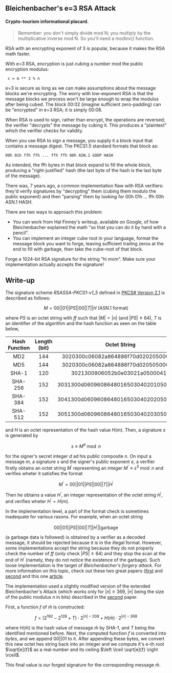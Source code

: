 ## Bleichenbacher's e=3 RSA Attack

#### Crypto-tourism informational placard.

> Remember: you don't simply divide mod N; you multiply by the multiplicative inverse mod N. So you'll need a modinv() function.

RSA with an encrypting exponent of 3 is popular, because it makes the RSA math faster.

With e=3 RSA, encryption is just cubing a number mod the public encryption modulus:

```
 c = m ** 3 % n
```

e=3 is secure as long as we can make assumptions about the message blocks we're encrypting. The worry with low-exponent RSA is that the message blocks we process won't be large enough to wrap the modulus after being cubed. The block 00:02 (imagine sufficient zero-padding) can be "encrypted" in e=3 RSA; it is simply 00:08.

When RSA is used to sign, rather than encrypt, the operations are reversed; the verifier "decrypts" the message by cubing it. This produces a "plaintext" which the verifier checks for validity.

When you use RSA to sign a message, you supply it a block input that contains a message digest. The PKCS1.5 standard formats that block as:

```
00h 01h ffh ffh ... ffh ffh 00h ASN.1 GOOP HASH
```

As intended, the ffh bytes in that block expand to fill the whole block, producing a "right-justified" hash (the last byte of the hash is the last byte of the message).

There was, 7 years ago, a common implementation flaw with RSA verifiers: they'd verify signatures by "decrypting" them (cubing them modulo the public exponent) and then "parsing" them by looking for 00h 01h ... ffh 00h ASN.1 HASH.

There are two ways to approach this problem:
- You can work from Hal Finney's writeup, available on Google, of how Bleichenbacher explained the math "so that you can do it by hand with a pencil".
- You can implement an integer cube root in your language, format the message block you want to forge, leaving sufficient trailing zeros at the end to fill with garbage, then take the cube-root of that block.

Forge a 1024-bit RSA signature for the string "hi mom". Make sure your implementation actually accepts the signature!

## Write-up

The signature scheme *RSASSA-PKCS1-v1_5* defined in [PKCS# Version 2.1](https://www.rfc-editor.org/rfc/rfc3447) is described as follows:

```math
\textrm{$M=00||01||PS||00||T||H$ (ASN.1 format)}
```

where $PS$ is an octet string with $ff$ such that $|M|=|n|$ (and $|PS|\geq 64$), $T$ is an identifier of the algorithm and the hash function as seen on the table below,

<center>

| Hash Function | Length (bit) |              Octet String              |
|      :-:      |      :-:     |                   :-:                  |
|      MD2      |      144     |  3020300c06082a864886f70d020205000410  |
|      MD5      |      144     |  3020300c06082a864886f70d020505000410  |
|     SHA-1     |      120     |     3021300906052b0e03021a05000414     |
|    SHA-256    |      152     | 3031300d060960864801650304020105000420 |
|    SHA-384    |      152     | 3041300d060960864801650304020205000430 |
|    SHA-512    |      152     | 3051300d060960864801650304020305000440 |

</center>

and $H$ is an octet representation of the hash value $H(m)$. Then, a signature $s$ is generated by



```math
s\equiv M^{d}\bmod n
```

for the signer's secret integer $d$ ad his public composite $n$. On input a message $m$, a signature $s$ and the signer's public exponent $e$, a verifier firstly obtains an octet string $M^{'}$ representing an integer $M^{'}\equiv s^{3}\bmod n$ and verifies wheter it satisfies the format

```math
M^{'}=00||01||PS||00||T||H^{'}
```

Then he obtains a value $H^{'}$, an integer representation of the octet string $H^{'}$, and verifies wheter $H^{'}=H(m)$.

In the implementation level, a part of the format check is sometimes inadequate for various rasons. For example, when an octet string

```math
\textrm{$00||01||PS||00||T||H^{'}||$garbage}
```
(a garbage data is followed) is obtained by a verifier as a decoded message, it should be rejected because it is in the illegal format. However, some implementations accept the string because they do not properly check the number of $ff$ (only check $|PS|\geq 64$) and they stop the scan at the end of $H^{'}$ (namely, they do not notice the existence of the garbage). Such loose implementation is the target of *Bleichenbacher's forgery attack*. For more information on this topic, check out these two great papers ([first](https://ieeexplore.ieee.org/document/4159923) and [second](https://www.jstage.jst.go.jp/article/ipsjjip/16/0/16_0_122/_article) and this one [article](https://mailarchive.ietf.org/arch/msg/openpgp/5rnE9ZRN1AokBVj3VqblGlP63QE/).

The implementation used a slightly modified version of the extended Bleichenbacher's Attack (which works only for $|n|\geq 369$, $|n|$ being the size of the public modulus $n$ in bits) described in the [second](https://www.jstage.jst.go.jp/article/ipsjjip/16/0/16_0_122/_article) paper.

First, a function $f$ of $\bar{m}$ is constructed:

```math
f=(2^{192}-2^{128}+T)\cdot 2^{|n|-208}+H(\bar{m})\cdot 2^{|n|-368}
```

where $H(\bar{m})$ is the hash value of message $\bar{m}$ by SHA-1, and $T$ being the identified mentioned before. Next, the computed function $f$ is converted into *bytes*, and we append $00||01$ to it. After appending these bytes, we convert this new octet hex string back into an integer and we compute it's e-th root $\sqrt[e]{f}$ as a real number and its ceiling $\left \lceil \sqrt[e]{f} \right \rceil$.

This final value is our forged signature for the corresponding message $\bar{m}$.






